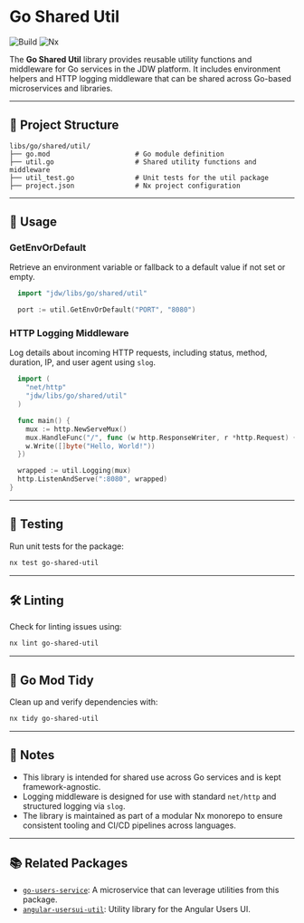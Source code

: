 # Go Shared Util

![Build](https://img.shields.io/github/actions/workflow/status/jdwillmsen/jdw/ci.yml?branch=main)
![Nx](https://img.shields.io/badge/Nx-managed-blue)

The **Go Shared Util** library provides reusable utility functions and middleware for Go services in the JDW platform.
It includes environment helpers and HTTP logging middleware that can be shared across Go-based microservices and
libraries.

---

## 📁 Project Structure

```
libs/go/shared/util/
├── go.mod                     # Go module definition
├── util.go                    # Shared utility functions and middleware
├── util_test.go               # Unit tests for the util package
├── project.json               # Nx project configuration
```

---

## 🔧 Usage

### GetEnvOrDefault

Retrieve an environment variable or fallback to a default value if not set or empty.

```go
  import "jdw/libs/go/shared/util"

  port := util.GetEnvOrDefault("PORT", "8080")
```

### HTTP Logging Middleware

Log details about incoming HTTP requests, including status, method, duration, IP, and user agent using `slog`.

```go
  import (
    "net/http"
    "jdw/libs/go/shared/util"
  )

  func main() {
    mux := http.NewServeMux()
    mux.HandleFunc("/", func (w http.ResponseWriter, r *http.Request) {
    w.Write([]byte("Hello, World!"))
  })

  wrapped := util.Logging(mux)
  http.ListenAndServe(":8080", wrapped)
}
```

---

## 🧪 Testing

Run unit tests for the package:

```bash
nx test go-shared-util
```

---

## 🛠 Linting

Check for linting issues using:

```bash
nx lint go-shared-util
```

---

## 🧹 Go Mod Tidy

Clean up and verify dependencies with:

```bash
nx tidy go-shared-util
```

---

## 📌 Notes

- This library is intended for shared use across Go services and is kept framework-agnostic.
- Logging middleware is designed for use with standard `net/http` and structured logging via `slog`.
- The library is maintained as part of a modular Nx monorepo to ensure consistent tooling and CI/CD pipelines across
  languages.

---

## 📚 Related Packages

- [`go-users-service`](../../users/service): A microservice that can leverage utilities from this package.
- [`angular-usersui-util`](../../../angular/usersui/util): Utility library for the Angular Users UI.
